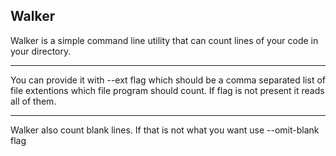 ## Walker
Walker is a simple command line utility that can count lines of your code in your directory. 
<hr />
You can provide it with --ext flag which should be a comma separated list of file extentions which file program should count. If flag is not present it reads all of them.
<hr />
Walker also count blank lines. If that is not what you want use --omit-blank flag
